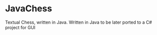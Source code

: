 # JavaChess
Textual Chess, written in Java. Written in Java to be later ported to a C# project for GUI

